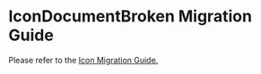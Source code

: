 # IconDocumentBroken Migration Guide

Please refer to the [Icon Migration Guide.](../Icon.migration.md)
